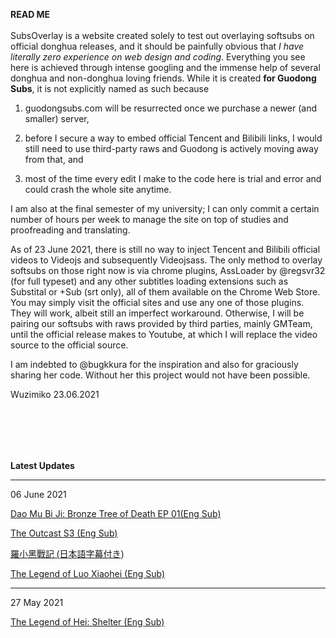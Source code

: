 <b>READ ME</b>
<br><br>
SubsOverlay is a website created solely to test out overlaying softsubs on official donghua releases, and it should be painfully obvious that *I have literally zero experience on web design and coding*. Everything you see here is achieved through intense googling and the immense help of several donghua and non-donghua loving friends. While it is created **for Guodong Subs**, it is not explicitly named as such because 

1) guodongsubs.com will be resurrected once we purchase a newer (and smaller) server, 

2) before I secure a way to embed official Tencent and Bilibili links, I would still need to use third-party raws and Guodong is actively moving away from that, and 

3) most of the time every edit I make to the code here is trial and error and could crash the whole site anytime. 

I am also at the final semester of my university; I can only commit a certain number of hours per week to manage the site on top of studies and proofreading and translating. 

As of 23 June 2021, there is still no way to inject Tencent and Bilibili official videos to Videojs and subsequently Videojsass. The only method to overlay softsubs on those right now is via chrome plugins, AssLoader by @regsvr32 (for full typeset) and any other subtitles loading extensions such as Substital or +Sub (srt only), all of them available on the Chrome Web Store. You may simply visit the official sites and use any one of those plugins. They will work, albeit still an imperfect workaround. Otherwise, I will be pairing our softsubs with raws provided by third parties, mainly GMTeam, until the official release makes to Youtube, at which I will replace the video source to the official source.  

I am indebted to @bugkkura for the inspiration and also for graciously sharing her code. Without her this project would not have been possible. 


Wuzimiko
23.06.2021

<br><br>
---
<b>Latest Updates</b>

---
06 June 2021

<a href="https://wuzimiko.github.io/subsoverlay/bronzetreeofdeath/en">Dao Mu Bi Ji: Bronze Tree of Death EP 01(Eng Sub)</a>

<a href="https://wuzimiko.github.io/subsoverlay/theoutcasts3/en">The Outcast S3 (Eng Sub)</a>

 <p style="font-family : 'ヒラギノ角ゴ ProN' , 'Hiragino Kaku Gothic ProN' , '游ゴシック' , '游ゴシック体' , YuGothic , 'Yu Gothic' , 'メイリオ' , Meiryo , 'ＭＳ ゴシック' , 'MS Gothic' , HiraKakuProN-W3 , 'TakaoExゴシック' , TakaoExGothic , 'MotoyaLCedar' , 'Droid Sans Japanese' , sans-serif;
"> <a href="https://wuzimiko.github.io/subsoverlay/luoxiaohei/jp">羅小黑戰記 (日本語字幕付き)</a> </p>
 
 <a href="https://wuzimiko.github.io/subsoverlay/luoxiaohei/en">The Legend of Luo Xiaohei (Eng Sub)</a>
 
---
 27 May 2021

 <a href="https://wuzimiko.github.io/subsoverlay/luoxiaohei/en-officialmv">The Legend of Hei: Shelter (Eng Sub)</a>

